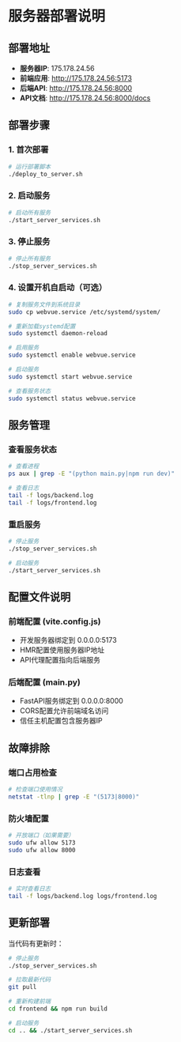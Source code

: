 # 服务器部署说明

## 部署地址
- **服务器IP**: 175.178.24.56
- **前端应用**: http://175.178.24.56:5173
- **后端API**: http://175.178.24.56:8000
- **API文档**: http://175.178.24.56:8000/docs

## 部署步骤

### 1. 首次部署
```bash
# 运行部署脚本
./deploy_to_server.sh
```

### 2. 启动服务
```bash
# 启动所有服务
./start_server_services.sh
```

### 3. 停止服务
```bash
# 停止所有服务
./stop_server_services.sh
```

### 4. 设置开机自启动（可选）
```bash
# 复制服务文件到系统目录
sudo cp webvue.service /etc/systemd/system/

# 重新加载systemd配置
sudo systemctl daemon-reload

# 启用服务
sudo systemctl enable webvue.service

# 启动服务
sudo systemctl start webvue.service

# 查看服务状态
sudo systemctl status webvue.service
```

## 服务管理

### 查看服务状态
```bash
# 查看进程
ps aux | grep -E "(python main.py|npm run dev)"

# 查看日志
tail -f logs/backend.log
tail -f logs/frontend.log
```

### 重启服务
```bash
# 停止服务
./stop_server_services.sh

# 启动服务
./start_server_services.sh
```

## 配置文件说明

### 前端配置 (vite.config.js)
- 开发服务器绑定到 0.0.0.0:5173
- HMR配置使用服务器IP地址
- API代理配置指向后端服务

### 后端配置 (main.py)
- FastAPI服务绑定到 0.0.0.0:8000
- CORS配置允许前端域名访问
- 信任主机配置包含服务器IP

## 故障排除

### 端口占用检查
```bash
# 检查端口使用情况
netstat -tlnp | grep -E "(5173|8000)"
```

### 防火墙配置
```bash
# 开放端口（如果需要）
sudo ufw allow 5173
sudo ufw allow 8000
```

### 日志查看
```bash
# 实时查看日志
tail -f logs/backend.log logs/frontend.log
```

## 更新部署

当代码有更新时：
```bash
# 停止服务
./stop_server_services.sh

# 拉取最新代码
git pull

# 重新构建前端
cd frontend && npm run build

# 启动服务
cd .. && ./start_server_services.sh
```
